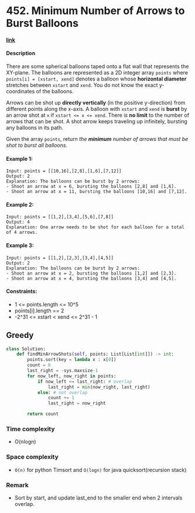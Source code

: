 # 452. Minimum Number of Arrows to Burst Balloons

#### [link](https://leetcode.com/problems/minimum-number-of-arrows-to-burst-balloons/)

#### Description
There are some spherical balloons taped onto a flat wall that represents the XY-plane. The balloons are represented as a 2D integer array `points` where `points[i] = [xstart, xend]` denotes a balloon whose **horizontal diameter** stretches between `xstart` and `xend`. You do not know the exact y-coordinates of the balloons.

Arrows can be shot up **directly vertically** (in the positive y-direction) from different points along the x-axis. A balloon with `xstart` and `xend` is **burst** by an arrow shot at `x` if `xstart <= x <= xend`. There is **no limit** to the number of arrows that can be shot. A shot arrow keeps traveling up infinitely, bursting any balloons in its path.

Given the array `points`, return *the **minimum** number of arrows that must be shot to burst all balloons.*

#### Example 1:
```
Input: points = [[10,16],[2,8],[1,6],[7,12]]
Output: 2
Explanation: The balloons can be burst by 2 arrows:
- Shoot an arrow at x = 6, bursting the balloons [2,8] and [1,6].
- Shoot an arrow at x = 11, bursting the balloons [10,16] and [7,12].
```
#### Example 2:
```
Input: points = [[1,2],[3,4],[5,6],[7,8]]
Output: 4
Explanation: One arrow needs to be shot for each balloon for a total of 4 arrows.
```
#### Example 3:
```
Input: points = [[1,2],[2,3],[3,4],[4,5]]
Output: 2
Explanation: The balloons can be burst by 2 arrows:
- Shoot an arrow at x = 2, bursting the balloons [1,2] and [2,3].
- Shoot an arrow at x = 4, bursting the balloons [3,4] and [4,5].
```

#### Constraints:
* 1 <= points.length <= 10^5
* points[i].length == 2
* -2^31 <= xstart < xend <= 2^31 - 1

## Greedy
```python
class Solution:
    def findMinArrowShots(self, points: List[List[int]]) -> int:
        points.sort(key = lambda x : x[0])
        count = 0
        last_right = -sys.maxsize-1
        for now_left, now_right in points:
            if now_left <= last_right: # overlap
                last_right = min(now_right, last_right)
            else: # not overlap
                count += 1
                last_right = now_right

        return count
```
### Time complexity
* O(nlogn)
### Space complexity
* `O(n)` for python Timsort and `O(logn)` for java quicksort(recursion stack)
### Remark
* Sort by start, and update last_end to the smaller end when 2 intervals overlap.